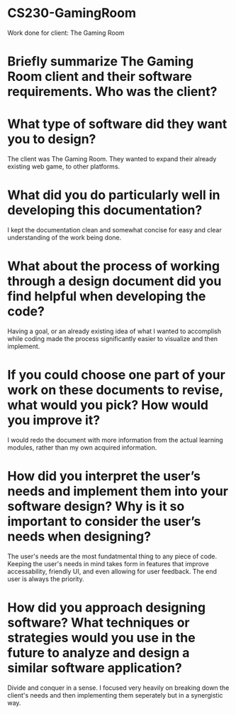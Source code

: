 # CS230-GamingRoom
Work done for client: The Gaming Room
# Briefly summarize The Gaming Room client and their software requirements. Who was the client? 
# What type of software did they want you to design?
The client was The Gaming Room. They wanted to expand their already existing web game, to other platforms.
# What did you do particularly well in developing this documentation?
I kept the documentation clean and somewhat concise for easy and clear understanding of the work being done.
# What about the process of working through a design document did you find helpful when developing the code?
Having a goal, or an already existing idea of what I wanted to accomplish while coding made the process significantly easier to visualize and then implement.
# If you could choose one part of your work on these documents to revise, what would you pick? How would you improve it?
I would redo the document with more information from the actual learning modules, rather than my own acquired information.
# How did you interpret the user’s needs and implement them into your software design? Why is it so important to consider the user’s needs when designing?
The user's needs are the most fundatmental thing to any piece of code. Keeping the user's needs in mind takes form in features that improve accessability, friendly UI, and even allowing for user feedback. The end user is always the priority.
# How did you approach designing software? What techniques or strategies would you use in the future to analyze and design a similar software application?
Divide and conquer in a sense. I focused very heavily on breaking down the client's needs and then implementing them seperately but in a synergistic way.

